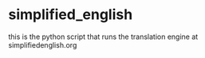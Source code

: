 # simplified_english
this is the python script that runs the translation engine at simplifiedenglish.org
